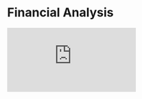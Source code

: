 # Financial Analysis
![alt text](https://github.com/SamanZahedi/FinancialAnalysis-PowerBI/blob/ec595ae85005e2eb8e4d461f11e82409e4ea4ec6/Financial%20Analysis.pdf)
